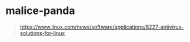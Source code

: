 # malice-panda

> https://www.linux.com/news/software/applications/8227-antivirus-solutions-for-linux
